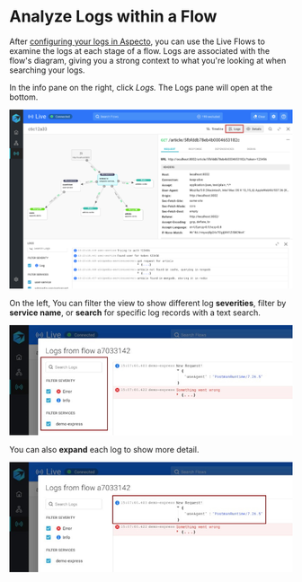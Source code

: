 # Analyze Logs within a Flow

After [configuring your logs in Aspecto](getting-started/install/configure-logs.md), you can use the Live Flows to examine the logs at each stage of a flow. Logs are associated with the flow's diagram, giving you a strong context to what you're looking at when searching your logs.

In the info pane on the right, click _Logs._ The Logs pane will open at the bottom. 

![](.gitbook/assets/logs.png)

On the left, You can filter the view to show different log **severities**, filter by **service name**, or **search** for specific log records with a text search.

![](.gitbook/assets/whatsapp-image-2020-11-09-at-15.09.09-log-2-highlighted-filter-search.jpg)

You can also **expand** each log to show more detail.

![](.gitbook/assets/whatsapp-image-2020-11-09-at-15.09.09-log-2-highlighted.jpg)







